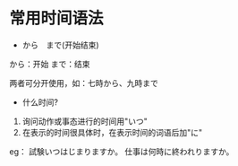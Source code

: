 # 常用时间语法

* から　まで(开始结束)

から：开始
まで：结束

两者可分开使用，如：七時から、九時まで

* 什么时间?

1. 询问动作或事态进行的时间用"いつ"
2. 在表示的时间很具体时，在表示时间的词语后加"に"

eg：
試験いつはじまりますか。
仕事は何時に終われりますか。

